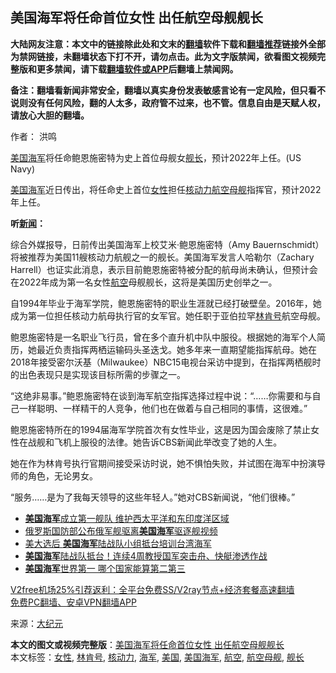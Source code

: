  <h2>美国海军将任命首位女性 出任航空母舰舰长</h2> <p class="notice"><b>大陆网友注意：本文中的链接除此处和文末的<a href="https://github.com/bannedbook/fanqiang" >翻墙</a>软件下载和<a href="https://github.com/killgcd/justmysocks/blob/master/README.md">翻墙推荐</a>链接外全部为禁网链接，未翻墙状态下打不开，请勿点击。此为文字版禁闻，欲看图文视频完整版和更多禁闻，请下载<a href="https://github.com/bannedbook/fanqiang">翻墙软件或APP</a>后翻墙上禁闻网。</p><p>备注：翻墙看新闻非常安全，翻墙以真实身份发表敏感言论有一定风险，但只看不说则没有任何风险，翻的人太多，政府管不过来，也不管。信息自由是天赋人权，请放心大胆的翻墙。</b></p>  <div class="entry"> <p>作者： 洪鸣</p> <p id="conimg"><a href="https://www.bannedbook.org/bnews/tag/%e7%be%8e%e5%9b%bd%e6%b5%b7%e5%86%9b/" class="st_tag internal_tag" rel="tag" title="标签 美国海军 下的日志">美国海军</a>将任命鲍恩施密特为史上首位母舰女<a href="https://www.bannedbook.org/bnews/tag/%E8%88%B0%E9%95%BF/" class="st_tag internal_tag" rel="tag" title="标签 舰长 下的日志">舰长</a>，预计2022年上任。(US Navy)</p> <p><a href="https://www.bannedbook.org/bnews/tag/%e7%be%8e%e5%9b%bd/" class="st_tag internal_tag" rel="tag" title="标签 美国 下的日志">美国</a><a href="https://www.bannedbook.org/bnews/tag/%e6%b5%b7%e5%86%9b/" class="st_tag internal_tag" rel="tag" title="标签 海军 下的日志">海军</a>近日传出，将任命史上首位<a href="https://www.bannedbook.org/bnews/tag/%e5%a5%b3%e6%80%a7/" class="st_tag internal_tag" rel="tag" title="标签 女性 下的日志">女性</a>担任<a href="https://www.bannedbook.org/bnews/tag/%E6%A0%B8%E5%8A%A8%E5%8A%9B/" class="st_tag internal_tag" rel="tag" title="标签 核动力 下的日志">核动力</a><a href="https://www.bannedbook.org/bnews/tag/%E8%88%AA%E7%A9%BA%E6%AF%8D%E8%88%B0/" class="st_tag internal_tag" rel="tag" title="标签 航空母舰 下的日志">航空母舰</a>指挥官，预计2022年上任。</p> <p><strong>听<span class='wp_keywordlink_affiliate'><a href="https://www.bannedbook.org/" title="新闻">新闻</a></span>：</strong></p>  <p></p> <p>综合外媒报导，日前传出美国海军上校艾米‧鲍恩施密特（Amy Bauernschmidt）将被推荐为美国11艘核动力航舰之一的舰长。美国海军发言人哈勒尔（Zachary Harrell）也证实此消息，表示目前鲍恩施密特被分配的航母尚未确认，但预计会在2022年成为第一名女性<a href="https://www.bannedbook.org/bnews/tag/%E8%88%AA%E7%A9%BA/" class="st_tag internal_tag" rel="tag" title="标签 航空 下的日志">航空</a>母舰舰长，这将是美国历史创举之一。</p> <p>自1994年毕业于海军学院，鲍恩施密特的职业生涯就已经打破壁垒。2016年，她成为第一位担任核动力航母执行官的女军官。她任职于亚伯拉罕<a href="https://www.bannedbook.org/bnews/tag/%E6%9E%97%E8%82%AF%E5%8F%B7/" class="st_tag internal_tag" rel="tag" title="标签 林肯号 下的日志">林肯号</a>航空母舰。</p> <p>鲍恩施密特是一名职业飞行员，曾在多个直升机中队中服役。根据她的海军个人简历，她最近负责指挥两栖运输码头圣迭戈。她多年来一直期望能指挥航母。她在2018年接受密尔沃基（Milwaukee）NBC15电视台采访中提到，在指挥两栖舰时的出色表现只是实现该目标所需的步骤之一。</p>  <p>“这绝非易事。”鲍恩施密特在谈到海军航空指挥选择过程中说：“……你需要和与自己一样聪明、一样精干的人竞争，他们也在做着与自己相同的事情，这很难。”</p> <p>鲍恩施密特所在的1994届海军学院首次有女性毕业，这是因为国会废除了禁止女性在战舰和飞机上服役的法律。她告诉CBS新闻此举改变了她的人生。</p> <p>她在作为林肯号执行官期间接受采访时说，她不惧怕失败，并试图在海军中扮演导师的角色，无论男女。</p> <p>“服务……是为了我每天领导的这些年轻人。”她对CBS新闻说，“他们很棒。”</p>  <ul class='op-related-articles' title='相关阅读'> <li><a href='https://www.bannedbook.org/bnews/cbnews/20201203/1441422.html' target='_blank'><b>美国海军</b>成立第一舰队 维护西太平洋和东印度洋区域</a></li> <li><a href='https://www.bannedbook.org/bnews/baitai/20201125/1436662.html' target='_blank'>俄罗斯国防部公布俄军舰驱离<b>美国海军</b>驱逐舰视频</a></li> <li><a href='https://www.bannedbook.org/bnews/headline/20201110/1428423.html' target='_blank'>美大选后 <b>美国海军</b>陆战队小组抵台培训台湾海军</a></li> <li><a href='https://www.bannedbook.org/bnews/cnnews/20201109/1428178.html' target='_blank'><b>美国海军</b>陆战队抵台！连续4周教授国军突击舟、快艇渗透作战</a></li> <li><a href='https://www.bannedbook.org/bnews/cbnews/20201101/1423735.html' target='_blank'><b>美国海军</b>世界第一 哪个国家能算第二第三</a></li> </ul> <p class="texttj"> <a href="https://www.bannedbook.org/forum23/topic22702.html" target="_blank">V2free机场25%引荐返利：全平台免费SS/V2ray节点+经济套餐高速翻墙</a><br/> <a href="https://github.com/bannedbook/fanqiang/wiki/%E7%A6%81%E9%97%BB%E7%BD%91%E5%AE%89%E5%8D%93%E7%BF%BB%E5%A2%99%E6%96%B0%E9%97%BBAPP" target="_blank">免费PC翻墙、安卓VPN翻墙APP</a></p><p> 来源：<span class='wp_keywordlink_affiliate'><a href="http://www.epochtimes.com/" title="大纪元" target="_blank">大纪元</a></span> </p><a name='sharetosocial'></a>       <div><b>本文的图文或视频完整版</b>：<a href='https://www.bannedbook.org/bnews/cbnews/20201217/1449369.html'>美国海军将任命首位女性 出任航空母舰舰长</a></div>  </div><!--END ENTRY--> <div class="postfooter"> <div>本文标签：<a href="https://www.bannedbook.org/bnews/tag/%e5%a5%b3%e6%80%a7/" rel="tag">女性</a>, <a href="https://www.bannedbook.org/bnews/tag/%E6%9E%97%E8%82%AF%E5%8F%B7/" rel="tag">林肯号</a>, <a href="https://www.bannedbook.org/bnews/tag/%E6%A0%B8%E5%8A%A8%E5%8A%9B/" rel="tag">核动力</a>, <a href="https://www.bannedbook.org/bnews/tag/%e6%b5%b7%e5%86%9b/" rel="tag">海军</a>, <a href="https://www.bannedbook.org/bnews/tag/%e7%be%8e%e5%9b%bd/" rel="tag">美国</a>, <a href="https://www.bannedbook.org/bnews/tag/%e7%be%8e%e5%9b%bd%e6%b5%b7%e5%86%9b/" rel="tag">美国海军</a>, <a href="https://www.bannedbook.org/bnews/tag/%E8%88%AA%E7%A9%BA/" rel="tag">航空</a>, <a href="https://www.bannedbook.org/bnews/tag/%E8%88%AA%E7%A9%BA%E6%AF%8D%E8%88%B0/" rel="tag">航空母舰</a>, <a href="https://www.bannedbook.org/bnews/tag/%E8%88%B0%E9%95%BF/" rel="tag">舰长</a></div>  </div><!--END POSTFOOTER--> 